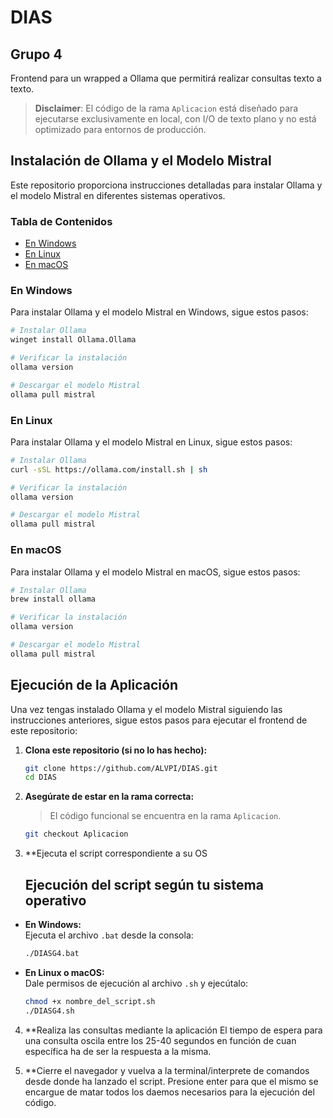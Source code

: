 # DIAS

## Grupo 4

Frontend para un wrapped a Ollama que permitirá realizar consultas texto a texto.

> **Disclaimer**: El código de la rama `Aplicacion` está diseñado para ejecutarse exclusivamente en local, con I/O de texto plano y no está optimizado para entornos de producción.

## Instalación de Ollama y el Modelo Mistral

Este repositorio proporciona instrucciones detalladas para instalar Ollama y el modelo Mistral en diferentes sistemas operativos.

### Tabla de Contenidos

- [En Windows](#en-windows)
- [En Linux](#en-linux)
- [En macOS](#en-macos)

### En Windows

Para instalar Ollama y el modelo Mistral en Windows, sigue estos pasos:

```bash
# Instalar Ollama
winget install Ollama.Ollama

# Verificar la instalación
ollama version

# Descargar el modelo Mistral
ollama pull mistral
```

### En Linux

Para instalar Ollama y el modelo Mistral en Linux, sigue estos pasos:

```bash
# Instalar Ollama
curl -sSL https://ollama.com/install.sh | sh

# Verificar la instalación
ollama version

# Descargar el modelo Mistral
ollama pull mistral
```

### En macOS

Para instalar Ollama y el modelo Mistral en macOS, sigue estos pasos:

```bash
# Instalar Ollama
brew install ollama

# Verificar la instalación
ollama version

# Descargar el modelo Mistral
ollama pull mistral
```

## Ejecución de la Aplicación

Una vez tengas instalado Ollama y el modelo Mistral siguiendo las instrucciones anteriores, sigue estos pasos para ejecutar el frontend de este repositorio:

1. **Clona este repositorio (si no lo has hecho):**
   ```bash
   git clone https://github.com/ALVPI/DIAS.git
   cd DIAS
   ```

2. **Asegúrate de estar en la rama correcta:**
   > El código funcional se encuentra en la rama `Aplicacion`.
   ```bash
   git checkout Aplicacion
   ```
3. **Ejecuta el script correspondiente a su OS
   ## Ejecución del script según tu sistema operativo

- **En Windows:**  
  Ejecuta el archivo `.bat` desde la consola:
  ```bash
  ./DIASG4.bat
  ```

- **En Linux o macOS:**  
  Dale permisos de ejecución al archivo `.sh`  y ejecútalo:
  ```bash
  chmod +x nombre_del_script.sh
  ./DIASG4.sh
  ```
4. **Realiza las consultas mediante la aplicación
    El tiempo de espera para una consulta oscila entre los 25-40 segundos en función de cuan específica ha de ser la respuesta a la misma.

5. **Cierre el navegador y vuelva a la terminal/interprete de comandos desde donde ha lanzado el script. Presione enter para que el mismo se encargue de matar todos los daemos necesarios para la ejecución del código.



